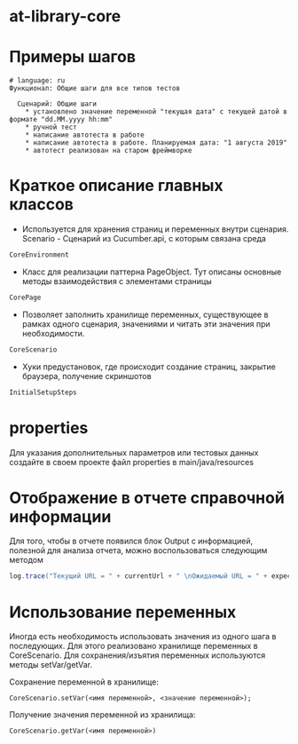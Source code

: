 at-library-core
=========================

Примеры шагов
=======================

```gherkin
# language: ru
Функционал: Общие шаги для все типов тестов
  
  Сценарий: Общие шаги
    * установлено значение переменной "текущая дата" с текущей датой в формате "dd.MM.yyyy hh:mm"
    * ручной тест
    * написание автотеста в работе
    * написание автотеста в работе. Планируемая дата: "1 августа 2019"
    * автотест реализован на старом фреймворке
```

Краткое описание главных классов
=================================
- Используется для хранения страниц и переменных внутри сценария. Scenario - Сценарий из Cucumber.api, с которым связана среда
```java
CoreEnvironment
```

- Класс для реализации паттерна PageObject. Тут описаны основные методы взаимодействия с элементами страницы
```java
CorePage
```

- Позволяет заполнить хранилище переменных, существующее в рамках одного сценария, значениями и читать эти значения при необходимости.
```java
CoreScenario
```

- Хуки предустановок, где происходит создание страниц, закрытие браузера, получение скриншотов
```java
InitialSetupSteps
```

properties
=======================
Для указания дополнительных параметров или тестовых данных создайте в своем проекте файл properties
в main/java/resources

Отображение в отчете справочной информации
============================================

Для того, чтобы в отчете появился блок Output с информацией, полезной для анализа отчета, можно воспользоваться следующим методом
 ```java
log.trace("Текущий URL = " + currentUrl + " \nОжидаемый URL = " + expectedUrl);
 ```

Использование переменных
=========================
Иногда есть необходимость использовать значения из одного шага в последующих.
Для этого реализовано хранилище переменных в CoreScenario.
Для сохранения/изъятия переменных используются методы setVar/getVar.

Сохранение переменной в хранилище:
```
CoreScenario.setVar(<имя переменной>, <значение переменной>);
```

Получение значения переменной из хранилища:
```
CoreScenario.getVar(<имя переменной>)
```
